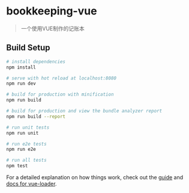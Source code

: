 <!--
 * @Author: your name
 * @Date: 2020-03-05 17:26:53
 * @LastEditTime: 2020-03-05 17:38:05
 * @LastEditors: Please set LastEditors
 * @Description: In User Settings Edit
 * @FilePath: \bookkeeping-vue\README.md
 -->
# bookkeeping-vue

> 一个使用VUE制作的记账本

## Build Setup

``` bash
# install dependencies
npm install

# serve with hot reload at localhost:8080
npm run dev

# build for production with minification
npm run build

# build for production and view the bundle analyzer report
npm run build --report

# run unit tests
npm run unit

# run e2e tests
npm run e2e

# run all tests
npm test
```

For a detailed explanation on how things work, check out the [guide](http://vuejs-templates.github.io/webpack/) and [docs for vue-loader](http://vuejs.github.io/vue-loader).
